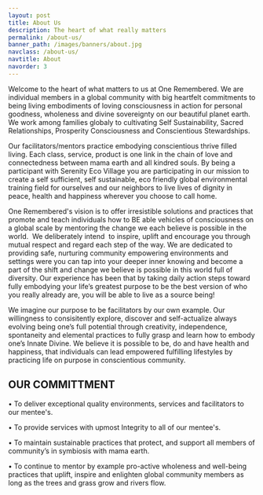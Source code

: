 ```yaml
---
layout: post
title: About Us
description: The heart of what really matters
permalink: /about-us/
banner_path: /images/banners/about.jpg
navclass: /about-us/
navtitle: About
navorder: 3
---
```


<!--<h1>OUR STORY</h1>-->

Welcome to the heart of what matters to us at One Remembered. We are individual members in a global community with big heartfelt commitments to being living embodiments of loving consciousness in action for personal goodness, wholeness and divine sovereignty on our beautiful planet earth. We work among families globaly to cultivating Self Sustainability, Sacred Relationships, Prosperity Consciousness and Conscientious Stewardships.

Our facilitators/mentors practice embodying conscientious thrive filled living. Each class, service, product is one link in the chain of love and connectedness between mama earth and all kindred souls. By being a participant with Serenity Eco Village you are participating in our mission to create a self sufficient, self sustainable, eco friendly global environmental training field for ourselves and our neighbors to live lives of dignity in peace, health and happiness wherever you choose to call home.

One Remembered's vision is to offer irresistible solutions and practices that promote and teach individuals how to BE able vehicles of consciousness on a global scale by mentoring the change we each believe is possible in the world.&nbsp; We deliberately intend&nbsp; to inspire, uplift and encourage you through mutual respect and regard each step of the way. We are dedicated to providing safe, nurturing community empowering environments and settings were you can tap into your deeper inner knowing and become a part of the shift and change we believe is possible in this world full of diversity. Our experience has been that by taking daily action steps toward fully embodying your life’s greatest purpose to be the best version of who you really already are, you will be able to live as a source being\!

We imagine our purpose to be facilitators by our own example. Our willingness to consisitently explore, discover and self-actualize always evolving being one’s full potential through creativity, independence, spontaneity and elemental practices to fully grasp and learn how to embody one’s Innate Divine. We believe it is possible to be, do and have health and happiness, that individuals can lead empowered fulfilling lifestyles by practicing life on purpose in conscientious community.

## OUR COMMITTMENT

• To deliver exceptional quality environments, services and facilitators to our mentee's.

• To provide services with upmost Integrity to all of our mentee's.

• To maintain sustainable practices that protect, and support all members of community’s in symbiosis with mama earth.

• To continue to mentor by example pro-active wholeness and well-being practices that uplift, inspire and enlighten global community members as long as the trees and grass grow and rivers flow.

## &nbsp;

&nbsp;